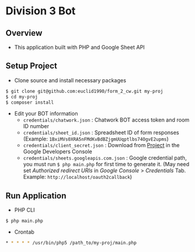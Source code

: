 # Division 3 Bot

## Overview
- This application built with PHP and Google Sheet API

## Setup Project

- Clone source and install necessary packages

```bash
$ git clone git@github.com:euclid1990/form_2_cw.git my-proj
$ cd my-proj
$ composer install
```

- Edit your BOT information
  - `credentials/chatwork.json` : Chatwork BOT access token and room ID number
  - `credentials/sheet_id.json` : Spreadsheet ID of form responses (Example: `1BxiMVs0XRA5nFMdKvBdBZjgmUUqptlbs74OgvE2upms`)
  - `credentials/client_secret.json` : Download from [Project](https://console.developers.google.com/start/api?id=sheets.googleapis.com) in the Google Developers Console
  - `credentials/sheets.googleapis.com.json` : Google credential path, you must run `$ php main.php` for first time to generate it. (May need set _Authorized redirect URIs_ in _Google Console_ > _Credentials_ Tab. Example: `http://localhost/oauth2callback`)

## Run Application

- PHP CLI

```
$ php main.php
```

- Crontab

```bash
* * * * * /usr/bin/php5 /path_to/my-proj/main.php
```